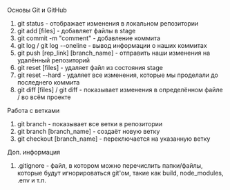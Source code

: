 Основы Git и GitHub
1. git status - отображает изменения в локальном репозитории
2. git add [files] - добавляет файлы в stage
3. git commit -m "comment" - добавление коммита
4. git log / git log --oneline - вывод информации о наших коммитах
5. git push [rep_link] [branch_name] - отправить наши изменения на удалённый репозиторий
6. git reset [files] - удаляет файл из состояния stage
7. git reset --hard - удаляет все изменения, которые мы проделали до последнего коммита
8. git diff [files] / git diff - показывает изменения в определённом файле / во всём проекте

Работа с ветками
1. git branch - показывает все ветки в репозитории
2. git branch [branch_name] - создаёт новую ветку
3. git checkout [branch_name] - переключается на указанную ветку


Доп. информация
1. .gitignore - файл, в котором можно перечислить папки/файлы, которые будут игнорироваться git'ом, такие как build, node_modules, .env и т.п.
